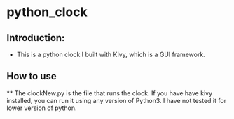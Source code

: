 # python_clock

## Introduction:

* This is a python clock I built with Kivy, which is a GUI framework.

## How to use

** The clockNew.py is the file that runs the clock. If you have have kivy installed, you can run it using any version of Python3.
I have not tested it for lower version of python.
